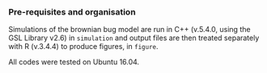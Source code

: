 ### Pre-requisites and organisation

Simulations of the brownian bug model are run in C++ (v.5.4.0, using the GSL Library v2.6) in `simulation` and output files are then treated separately with R (v.3.4.4) to produce figures, in `figure`. 

All codes were tested on Ubuntu 16.04. 


